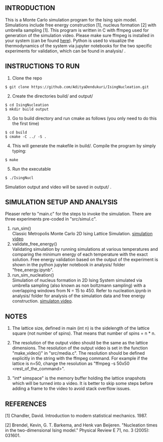 


## INTRODUCTION                                
This is a Monte Carlo simulation program for the Ising spin model. Simulations include free energy construction [1], nucleus formation [2] with umbrella sampling [1]. This program is written in C with ffmpeg used for generation of the simulation video. Please make sure ffmpeg is installed in your system (can be found [here](https://ffmpeg.org/download.html)). Python is used to visualize the thermodynamics of the system via jupyter notebooks for the two specific experiments for validation, which can be found in analysis/ .  

## INSTRUCTIONS TO RUN 
1. Clone the repo
```
$ git clone https://github.com/AdityaDendukuri/IsingNucleation.git
```
2. Create the directories build/ and output/                        
``` 
$ cd IsingNucleation  
$ mkdir build output                                     
```                                    
                                                                    
3. Go to build directory and run cmake as follows (you only need to do this the first time)                   
```
$ cd build  
$ cmake -C ../ -S .                                      
```
          
4. This will generate the makefile in build/. Compile the program by simply   
   typing:       
```
$ make                                                   
```                                                       
5. Run the executable           
 ```
 $ ./IsingNucl                                            
 ```
 Simulation output and video will be saved in output/ .
## SIMULATION SETUP AND ANALYSIS                        
Pleaser refer to "main.c" for the steps to invoke the simulation. There are three experiments pre-coded in "src/simul.c".             

1. run_sim()                                                        
    Classic Metropolis Monte Carlo 2D Ising Lattice Simulation. [simulation video](https://youtu.be/HaPEz-NQ8I4)                
1. validate_free_energy()                                           
   Validating simulation by running simulations at various temperatures and comparing the minimum energy of each temperature with the exact solution. Free energy validation based on the output of the experiment is shown in the python jupyter notebook in analysis/ folder "free_energy.ipynb".                                              
1. run_sim_nucleation()                                             
   Simulation of nucleus formation in 2D Ising System simulated via umbrella sampling (also known as non boltzmann sampling) with a overlapping windows from N = 15 to 450. Refer    to nucleation.ipynb in analysis/ folder for analysis of the simulation data and free energy construction. [simulaton video](https://youtu.be/6_lvSokWUsw).     

## NOTES                             
1. The lattice size, defined in main (int n) is the sidelength of the lattice square (not number of spins). That means that number of spins = n * n.        

2. The resolution of the output video should be the same as the lattice dimensions. The resolution of the output video is set in the function "make_video()" in "src/media.c". The resolution should be defined explicitly in the string with the ffmpeg command. For example if the lattice is n=50, change the resolution as "ffmpeg <args> -s 50x50 <rest_of_the_command>".         

3. "int* simspace" is the memory buffer holding the lattice snapshots which will be turned into a video. It is better to skip some steps before adding a frame to the video to      avoid stack overflow issues.                                           

## REFERENCES                                   
 [1] Chandler, David. Introduction to modern statistical mechanics. 1987.                                                          
                                                                    
 [2] Brendel, Kevin, G. T. Barkema, and Henk van Beijeren. "Nucleation times in the two-dimensional Ising model." Physical Review E 71, no. 3 (2005): 031601.                             
